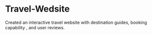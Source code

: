 # Travel-Wedsite
Created an interactive travel website with destination guides, booking capability , and user reviews.
